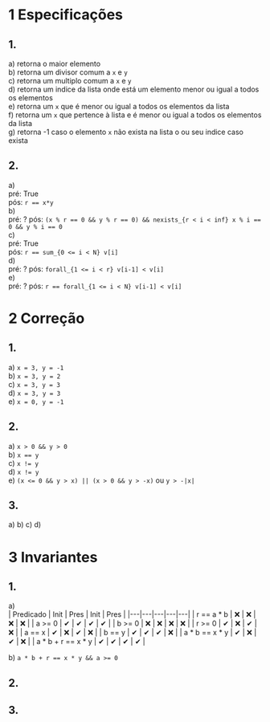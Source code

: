 # 1 Especificações
## 1.
a) retorna o maior elemento  
b) retorna um divisor comum a `x` e `y`  
c) retorna um multiplo comum a `x` e `y`  
d) retorna um indice da lista onde está um elemento menor ou igual a todos os elementos  
e) retorna um `x` que é menor ou igual a todos os elementos da lista  
f) retorna um `x` que pertence à lista e é menor ou igual a todos os elementos da lista  
g) retorna -1 caso o elemento `x` não exista na lista o ou seu indice caso exista  

## 2.
a)  
pré: True  
pós: `r == x*y`  
b)  
pré: ?
pós: `(x % r == 0 && y % r == 0) && nexists_{r < i < inf} x % i == 0 && y % i == 0`  
c)  
pré: True  
pós: `r == sum_{0 <= i < N} v[i]`  
d)  
pré: ?
pós: `forall_{1 <= i < r} v[i-1] < v[i]`  
e)  
pré: ?
pós: `r == forall_{1 <= i < N} v[i-1] < v[i]`  

# 2 Correção
## 1.
a) `x = 3, y = -1`  
b) `x = 3, y = 2`  
c) `x = 3, y = 3`  
d) `x = 3, y = 3`  
e) `x = 0, y = -1`  

## 2.
a) `x > 0 && y > 0`  
b) `x == y`  
c) `x != y`  
d) `x != y`  
e) `(x <= 0 && y > x) || (x > 0 && y > -x)` ou `y > -|x|`  

## 3.
a)
b)
c)
d)

# 3 Invariantes
## 1.
a)  
| Predicado | Init | Pres | Init | Pres |
|---|---|---|---|---|
| r == a * b | &#x274C; | &#x274C; | &#x274C; | &#x274C; |
| a >= 0 | &#10004; | &#10004; | &#10004; | &#10004; |
| b >= 0 | &#x274C; | &#x274C; | &#x274C; | &#x274C; |
| r >= 0 | &#10004; | &#x274C; | &#10004; | &#x274C; |
| a == x | &#10004; | &#x274C; | &#10004; | &#x274C; |
| b == y | &#10004; | &#10004; | &#10004; | &#x274C; |
| a * b == x * y | &#10004; | &#x274C; | &#10004; | &#x274C; |
| a * b + r == x * y | &#10004; | &#10004; | &#10004; | &#10004; |

b) `a * b + r == x * y && a >= 0`  

## 2.


## 3.
